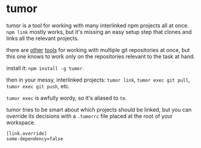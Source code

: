 tumor
=====

tumor is a tool for working with many interlinked npm projects all at once. `npm link` mostly works, but it's missing an easy setup step that clones and links all the relevant projects.

there are [other](http://myrepos.branchable.com/) [tools](https://github.com/pulseenergy/mgit) for working with multiple git repositories at once, but this one knows to work only on the repositories relevant to the task at hand.

install it: `npm install -g tumor`.

then in your messy, interlinked projects: `tumor link`, `tumor exec git pull`, `tumor exec git push`, etc.

`tumor exec` is awfully wordy, so it's aliased to `te`.

tumor tries to be smart about which projects should be linked, but you can override its decisions with a `.tumorrc` file placed at the root of your workspace.
```
[link.override]
some-dependency=false
```
